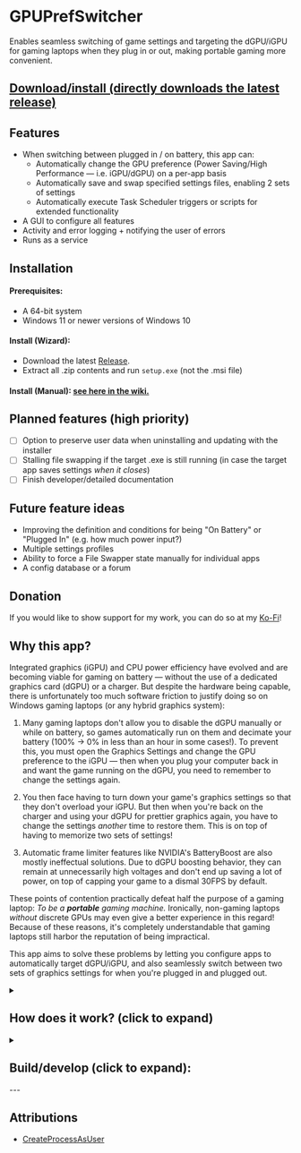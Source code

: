 # GPUPrefSwitcher
Enables seamless switching of game settings and targeting the dGPU/iGPU for gaming laptops when they plug in or out, making portable gaming more convenient. 

## [Download/install (directly downloads the latest release)](https://github.com/sharpjd/GPUPrefSwitcher/releases/download/v0.0.0-alpha/GPUPrefSwitcher.v0.0.0-alpha.zip)

## Features
* When switching between plugged in / on battery, this app can:
  * Automatically change the GPU preference (Power Saving/High Performance — i.e. iGPU/dGPU) on a per-app basis
  * Automatically save and swap specified settings files, enabling 2 sets of settings
  * Automatically execute Task Scheduler triggers or scripts for extended functionality
* A GUI to configure all features
* Activity and error logging + notifying the user of errors
* Runs as a service

## Installation
#### Prerequisites:
- A 64-bit system
- Windows 11 or newer versions of Windows 10

#### Install (Wizard):
- Download the latest [Release](https://github.com/sharpjd/GPUPrefSwitcher/releases).
- Extract all .zip contents and run `setup.exe` (not the .msi file)

#### Install (Manual): [see here in the wiki.]()

## Planned features (high priority)
- [ ] Option to preserve user data when uninstalling and updating with the installer
- [ ] Stalling file swapping if the target .exe is still running (in case the target app saves settings *when it closes*)
- [ ] Finish developer/detailed documentation

## Future feature ideas
- Improving the definition and conditions for being "On Battery" or "Plugged In" (e.g. how much power input?)
- Multiple settings profiles
- Ability to force a File Swapper state manually for individual apps
- A config database or a forum

## Donation
If you would like to show support for my work, you can do so at my [Ko-Fi](https://ko-fi.com/sharpjd)!

## Why this app?
Integrated graphics (iGPU) and CPU power efficiency have evolved and are becoming viable for gaming on battery — without the use of a dedicated graphics card (dGPU) or a charger. But despite the hardware being capable, there is unfortunately too much software friction to justify doing so on Windows gaming laptops (or any hybrid graphics system):

1. Many gaming laptops don't allow you to disable the dGPU manually or while on battery, so games automatically run on them and decimate your battery (100% -> 0% in less than an hour in some cases!). To prevent this, you must open the Graphics Settings and change the GPU preference to the iGPU — then when you plug your computer back in and want the game running on the dGPU, you need to remember to change the settings again. 

2. You then face having to turn down your game's graphics settings so that they don't overload your iGPU. But then when you're back on the charger and using your dGPU for prettier graphics again, you have to change the settings *another* time to restore them. This is on top of having to memorize two sets of settings!

3. Automatic frame limiter features like NVIDIA's BatteryBoost are also mostly ineffectual solutions. Due to dGPU boosting behavior, they can remain at unnecessarily high voltages and don't end up saving a lot of power, on top of capping your game to a dismal 30FPS by default.

These points of contention practically defeat half the purpose of a gaming laptop: *To be a **portable** gaming machine.* Ironically, non-gaming laptops *without* discrete GPUs may even give a better experience in this regard! Because of these reasons, it's completely understandable that gaming laptops still harbor the reputation of being impractical. 

This app aims to solve these problems by letting you configure apps to automatically target dGPU/iGPU, and also seamlessly switch between two sets of graphics settings for when you're plugged in and plugged out.

<details>
<summary>
 
## How does it work? (click to expand)
</summary>

#### GPU Preference Switcher:
Windows stores per-app GPU preferences as values in the Registry. All existing values will get added to the XML file. You will see these in the GUI, and you can enable automatic GPU preference switching for each of them. When the computer's power state changes, the app changes the necessary part of each value's data that controls which GPU the target app will run on. 

#### File Swapper:
Let's explain this one with an example. Assume our computer is currently plugged in. 
Let's say that we have a GPU Preference entry for `ShooterGame.exe` and it stores its settings in `C:\users\Bob\Documents\ShooterGame\settings.config`. Let's say we add a *file swap path* pointing to that config file.

The app will then copy and store this file internally. One copy will be stored for the Online (plugged in) state, and one for the Offline (on battery) state. Since this is our first time saving it, the same copy will be made for both. 

Now, let's close the game and plug our computer out. The app will now swap in the Offline version of the config file. We boot up the game and it runs on the iGPU, but we notice that the FPS is low — so we lower the resolution and turn down some settings. Now it's much better.

But after some time, we're done playing the game and go home and hit the charger. The app will then save the current config as the Offline state, and swap in the file for the Online state.

Now we boot up the game again, and the game is running on the dGPU. Normally, we'd have to restore all our settings to make the game look good again — but because the app restored the original config, we don't have to do any of this. We can start playing the game again with our original beautiful graphics.

The process was totally automatic, and required no intervention. 

Despite this, you may still encounter scenarios where this is not a seamless experience. The app has been designed with considerations and safeguards against some of these scenarios (e.g. file locked, or the .exe saving the config when it shuts down). You can read about them more in depth <here>.

Many considerations have been put in place, but data loss can still result from the File Swapper system; do NOT manipulate important or sensitive data with it.

</details>

<details>
<summary>
 
## Build/develop (click to expand):
</summary>

- This app should only work if built for x64.
- The Visual Studio Installer Projects extension is needed to build the installer.
- **You may only need to follow these steps in case changes are made and/or the Setup project / installer build fails.**

#### Step 1: Build the .EXEs and Assemblies:
 - For the `x64` configuration, the relevant output files are found in the following locations:
 	- Primary GPUPrefSwitcher components: `/Assemble/x64/<Debug or Release>/net8.0-windows`. A shortcut named `WORKING DIR` takes you directly there. 
 	- Intall.exe and Uninstall.exe (NOT the Setup or .msi file): `/Assemble/install`
 	- Setup.exe and Setup.msi: **These may have to be reconfigured and built manually when certain parts of the project changes**. See the next step (Step 2).
   - **This means that if you're simultaneously developing and running the project, Manual Installation (read even further below) is the more convenient method.**
     
#### Step 2: Assemble the files for the installer/Setup project:
 Now it's time to update the Setup (.msi installer) project.
  1. Open the Directory view by right clicking the `Setup` project -> View -> File System
  2. Clear what's currently in the `Application Folder/install` folder. Some items must be selected and deleted before others.
  3. You might only ever have to do this step once, but you may have to undo and repeat this every time you change the `Install` or `Uninstall` projects. First, build the Installer and Uninstaller (you can just build the whole project). By default, they output to `/Assemble/install/`. Drag these contents into the `Application Folder`. It should look like this:
  4. Then, right click on the `Setup` project -> View -> Custom Actions. Right click `Install` and add `Install.exe` under the Application folder. You should end up with this:
  5. Now, right click `Uninstall` and add `Uninstall.exe`. Then, for each of them, select them and look at the `Properties` pane, and set `InstallerClass` to `False` and `Run64Bit` to `True`.
  6. This step is only applicable if you've changed what's in the `/Assemble/AppData` folder, in which you might need to update/register the changes by deleting the `AppData` folder inside the Setup project, and dragging it back into the Application Folder.
  7. Check that you end up with this. Mismatches may result in files not being found by the program:
  8. Select and build the Setup/Install (it does not automatically build with the whole project). You will find the output in the default directory (`/Setup/<Debug or Release>`).

#### Manual installation and assembly + extra notes:
1. It is required that all EXEs and their related files* are placed in the same directory, because the app will look for them in `AppDomain.CurrentDomain.BaseDirectory`. This has already been done by default, and a shortcut named `WORKING DIR (Debug)` or `WORKING DIR (Release)` should take you directly there. If you un-merge the build paths, you'll need to manually merge the built files and folders.
 * It might not be necessary to drag in the Install/Uninstall .exe's or `install folder`. Nontheless — if you want them anyways (e.g. to uninstall/reinstall the service with a double click), you need to drag their parent `install` folder into the app directory. Both of them search for `..\GPUprefSwitcher.exe`. Don't forget to overwrite this folder every time you change `Install.exe` or `Uninstall.exe`
	
2. (Already done by default) Application data, user data, and settings currently go in the same folder as the program. Directly copy the `AppData` folder found under `/Assemble` into the app directory. 

3. In the end, you should end up with exactly this structure:
```
net8.0-windows/
  AppData/
   * Settings files, user data, etc.
   defaults/
    * relevant default settings files
  install/
   * Install.exe + related files
   * Uninstall.exe + related files
  * GPUPrefSwitcher.exe + related files
  * GPUPrefSwitcherGUI.exe + related files
  * GPUPrefSwitcherRepairer.exe + related files
  * GPUPrefSwitcherSvcRestarter.exe + related files
  * GUIAdminFunctions.exe + related files
```
> net8.0-windows/
> > AppData/
> > > Settings files, user data, etc.
> > > defaults/
> > > > relevant default settings files
> > install/
> > > Install.exe + related files
> > > Uninstall.exe + related files
> > GPUPrefSwitcher.exe + related files
> > GPUPrefSwitcherGUI.exe + related files
> > GPUPrefSwitcherRepairer.exe + related files
> > GPUPrefSwitcherSvcRestarter.exe + related files
> > GUIAdminFunctions.exe + related files

4. Double click and run `Install.exe` inside the `install` folder to install the service (and `Uninstall.exe` to uninstall). 
* (Or, just use `sc` to register the project; e.g. `sc.exe create GPUPrefSwitcher binpath= "C:/path/to/App Directory/GPUPrefSwitcher.exe" start= auto` (Yes, the spaces after binpath= and start= above *are* important — don't ask me why))

</details>
---

## Attributions
* [CreateProcessAsUser](https://github.com/murrayju/CreateProcessAsUser)


